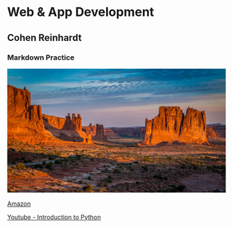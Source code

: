 # Web & App Development
## Cohen Reinhardt
### Markdown Practice
![New Mexico](new_mexico.jpg)

[Amazon](https://www.amazon.com/)

[Youtube - Introduction to Python](https://www.youtube.com/watch?v=kqtD5dpn9C8)
